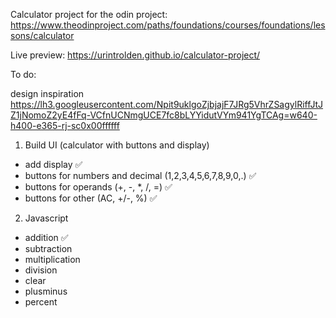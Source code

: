 Calculator project for the odin project: https://www.theodinproject.com/paths/foundations/courses/foundations/lessons/calculator

Live preview: https://urintrolden.github.io/calculator-project/

To do:

design inspiration https://lh3.googleusercontent.com/Npit9uklgoZjbjajF7JRg5VhrZSagylRiffJtJZ1jNomoZ2yE4fFq-VCfnUCNmgUCE7fc8bLYYidutVYm941YgTCAg=w640-h400-e365-rj-sc0x00ffffff

1. Build UI (calculator with buttons and display)

- add display ✅
- buttons for numbers and decimal (1,2,3,4,5,6,7,8,9,0,.) ✅
- buttons for operands (+, -, \*, /, =) ✅
- buttons for other (AC, +/-, %) ✅

2. Javascript

- addition ✅
- subtraction
- multiplication
- division
- clear
- plusminus
- percent
